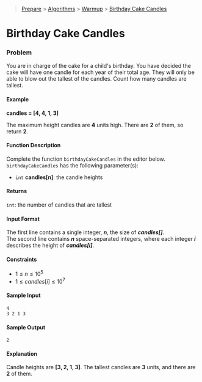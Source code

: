 > [Prepare](https://www.hackerrank.com/dashboard) > [Algorithms](https://www.hackerrank.com/domains/algorithms) > 
[Warmup](https://www.hackerrank.com/domains/algorithms/warmup) > [Birthday Cake Candles](https://www.hackerrank.com/challenges/birthday-cake-candles/problem)
# Birthday Cake Candles

### Problem
You are in charge of the cake for a child's birthday. You have decided the cake will have one candle for each year of their total age. 
They will only be able to blow out the tallest of the candles. Count how many candles are tallest.

#### Example
**candles = [4, 4, 1, 3]**

The maximum height candles are **4** units high. There are **2** of them, so return **2**.

#### Function Description
Complete the function `birthdayCakeCandles` in the editor below. <br/>
`birthdayCakeCandles` has the following parameter(s):
- `int` **candles[n]**: the candle heights

#### Returns
`int`: the number of candles that are tallest

#### Input Format
The first line contains a single integer, _**n**_, the size of _**candles[]**_. <br/>
The second line contains _**n**_ space-separated integers, where each integer _**i**_ describes the height of _**candles[i]**_.

#### Constraints
- $1 \leq n \leq 10^5$
- $1 \leq candles[i] \leq 10^7$

#### Sample Input
```text
4
3 2 1 3
```

#### Sample Output
```text
2
```

#### Explanation
Candle heights are **[3, 2, 1, 3]**. The tallest candles are **3** units, and there are **2** of them.
